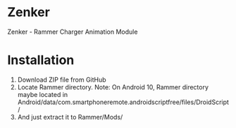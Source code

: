 # Zenker
Zenker - Rammer Charger Animation Module

# Installation

1. Download ZIP file from GitHub
2. Locate Rammer directory.
Note: On Android 10, Rammer directory maybe located in Android/data/com.smartphoneremote.androidscriptfree/files/DroidScript/
3. And just extract it to Rammer/Mods/
